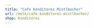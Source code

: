 ```yaml
---
title: "Cafe Konditorei Mistlbacher"
url: /melk/cafe-konditorei-mistlbacher/
shop: Konditorei
---
```

